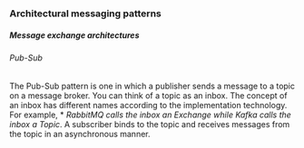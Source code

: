 ### Architectural messaging patterns
 
##### Message exchange architectures
###### Pub-Sub
The Pub-Sub pattern is one in which a publisher sends a message to a topic on a message broker. You can think of a topic as an inbox. The concept of an inbox has different names according to the implementation technology. For example, * *RabbitMQ calls the inbox an Exchange while Kafka calls the inbox a Topic*. A subscriber binds to the topic and receives messages from the topic in an asynchronous manner.
